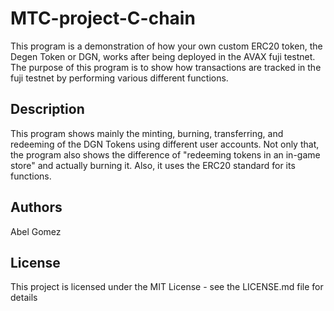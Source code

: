 # MTC-project-C-chain

This program is a demonstration of how your own custom ERC20 token, the Degen Token or DGN, works after being deployed in the AVAX fuji testnet. The purpose of this program is to show how transactions are tracked in the fuji testnet by performing various different functions.

## Description

This program shows mainly the minting, burning, transferring, and redeeming of the DGN Tokens using different user accounts. Not only that, the program also shows the difference of "redeeming tokens in an in-game store" and actually burning it. Also, it uses the ERC20 standard for its functions.

## Authors

Abel Gomez  

## License

This project is licensed under the MIT License - see the LICENSE.md file for details

